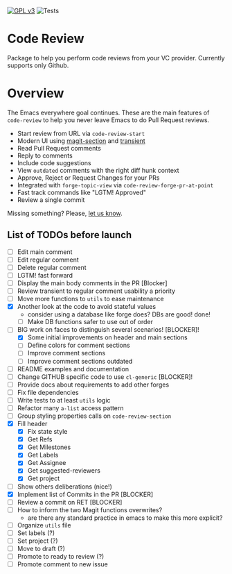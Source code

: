 [![GPL v3](https://img.shields.io/badge/license-GPL_v3-green.svg)](http://www.gnu.org/licenses/gpl-3.0.txt)
![Tests](https://github.com/wandersoncferreira/code-review/actions/workflows/ci.yml/badge.svg)


# Code Review

Package to help you perform code reviews from your VC provider. Currently
supports only Github.

# Overview

The Emacs everywhere goal continues. These are the main features of
`code-review` to help you never leave Emacs to do Pull Request reviews.

- Start review from URL via `code-review-start`
- Modern UI using [magit-section](https://emacsair.me/2020/01/23/magit-section/) and [transient](https://github.com/magit/transient)
- Read Pull Request comments
- Reply to comments
- Include code suggestions
- View `outdated` comments with the right diff hunk context
- Approve, Reject or Request Changes for your PRs
- Integrated with `forge-topic-view` via `code-review-forge-pr-at-point`
- Fast track commands like "LGTM! Approved"
- Review a single commit


Missing something? Please, [let us know](https://github.com/wandersoncferreira/code-review/issues/new).


## List of TODOs before launch

- [ ] Edit main comment
- [ ] Edit regular comment
- [ ] Delete regular comment
- [ ] LGTM! fast forward
- [ ] Display the main body comments in the PR [Blocker]
- [ ] Review transient to regular comment usability a priority
- [ ] Move more functions to `utils` to ease maintenance
- [x] Another look at the code to avoid stateful values
  - consider using a database like forge does? DBs are good! done!
  - [ ] Make DB functions safer to use out of order
- [ ] BIG work on faces to distinguish several scenarios! [BLOCKER]!
  - [x] Some initial improvements on header and main sections
  - [ ] Define colors for comment sections
  - [ ] Improve comment sections
  - [ ] Improve comment sections outdated
- [ ] README examples and documentation
- [ ] Change GITHUB specific code to use `cl-generic` [BLOCKER]!
- [ ] Provide docs about requirements to add other forges
- [ ] Fix file dependencies
- [ ] Write tests to at least `utils` logic
- [ ] Refactor many `a-list` access pattern
- [ ] Group styling properties calls on `code-review-section`
- [x] Fill header
  - [x] Fix state style
  - [x] Get Refs
  - [x] Get Milestones
  - [x] Get Labels
  - [x] Get Assignee
  - [x] Get suggested-reviewers
  - [x] Get project
- [ ] Show others deliberations (nice!)
- [x] Implement list of Commits in the PR [BLOCKER]
- [ ] Review a commit on RET [BLOCKER]
- [ ] How to inform the two Magit functions overwrites?
  - are there any standard practice in emacs to make this more explicit?
- [ ] Organize `utils` file
- [ ] Set labels (?)
- [ ] Set project (?)
- [ ] Move to draft (?)
- [ ] Promote to ready to review (?)
- [ ] Promote comment to new issue
